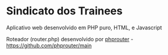 # Sindicato dos Trainees

Aplicativo web desenvolvido em PHP puro, HTML, e Javascript

Roteador (router.php) desenvolvido por [phprouter](https://github.com/phprouter) - <https://github.com/phprouter/main>